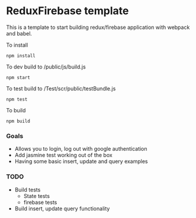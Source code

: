 # ReduxFirebase template
This is a template to start building redux/firebase application with webpack and babel.

To install
```
npm install
```
To dev build to /public/js/build.js
```
npm start
```
To test build to /Test/scr/public/testBundle.js
```
npm test
```
To build
```
npm build
```

### Goals
- Allows you to login, log out with google authentication
- Add jasmine test working out of the box
- Having some basic insert, update and query examples

### TODO
- Build tests
	- State tests
	- firebase tests
- Build insert, update query functionality
